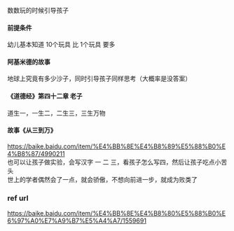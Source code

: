

数数玩的时候引导孩子
#### 前提条件
幼儿基本知道 10个玩具 比 1个玩具 要多

#### 阿基米德的故事
地球上究竟有多少沙子，同时引导孩子同样思考（大概率是没答案）

####  《道德经》第四十二章  老子
道生一，一生二，二生三，三生万物

####  故事《从三到万》
https://baike.baidu.com/item/%E4%BB%8E%E4%B8%89%E5%88%B0%E4%B8%87/4990211   
也可以让孩子做实验，会写汉字 一 二 三，看孩子怎么写四，然后让孩子吃点小苦头   
世上的学者偶然会了一点，就会骄傲，不想向前进一步，就成为败类了   




### ref url
https://baike.baidu.com/item/%E4%BB%8E%E4%B8%80%E5%88%B0%E6%97%A0%E7%A9%B7%E5%A4%A7/1559691
